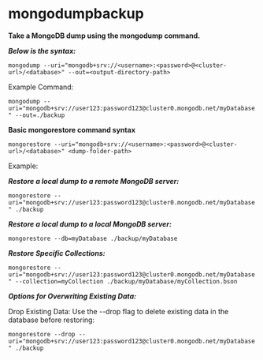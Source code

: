 # mongodumpbackup

**Take a MongoDB dump using the mongodump command.**

***Below is the syntax:***

```mongodump --uri="mongodb+srv://<username>:<password>@<cluster-url>/<database>" --out=<output-directory-path>```

Example Command:

 `mongodump --uri="mongodb+srv://user123:password123@cluster0.mongodb.net/myDatabase" --out=./backup
`

**Basic mongorestore command syntax** 

 ```mongorestore --uri="mongodb+srv://<username>:<password>@<cluster-url>/<database>" <dump-folder-path>```

Example:

***Restore a local dump to a remote MongoDB server:***

  `mongorestore --uri="mongodb+srv://user123:password123@cluster0.mongodb.net/myDatabase" ./backup
`

***Restore a local dump to a local MongoDB server:***

 `mongorestore --db=myDatabase ./backup/myDatabase`

***Restore Specific Collections:***

 `mongorestore --uri="mongodb+srv://user123:password123@cluster0.mongodb.net/myDatabase" --collection=myCollection ./backup/myDatabase/myCollection.bson
`

***Options for Overwriting Existing Data:***

 Drop Existing Data: Use the --drop flag to delete existing data in the database before restoring:
 
 ```mongorestore --drop --uri="mongodb+srv://user123:password123@cluster0.mongodb.net/myDatabase" ./backup```
